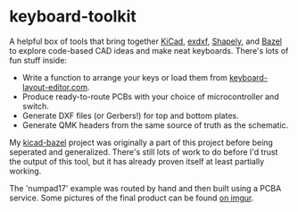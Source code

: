 # keyboard-toolkit

A helpful box of tools that bring together
[KiCad](https://gitlab.com/kicad/code/kicad),
[exdxf](https://ezdxf.mozman.at/),
[Shapely](https://github.com/Toblerity/Shapely), and
[Bazel](https://bazel.build/) to explore code-based CAD ideas and make
neat keyboards. There's lots of fun stuff inside:

* Write a function to arrange your keys or load them from
  [keyboard-layout-editor.com](http://www.keyboard-layout-editor.com/).
* Produce ready-to-route PCBs with your choice of microcontroller and
  switch.
* Generate DXF files (or Gerbers!) for top and bottom plates.
* Generate QMK headers from the same source of truth as the schematic.

My [kicad-bazel](https://github.com/kleinpa/kicad-bazel) project was
originally a part of this project before being seperated and generalized.
There's still lots of work to do before I'd trust the output of this
tool, but it has already proven itself at least partially working.

The 'numpad17' example was routed by hand and then built using a PCBA
service. Some pictures of the final product can be found
[on imgur](https://imgur.com/a/V2k2rSG).
